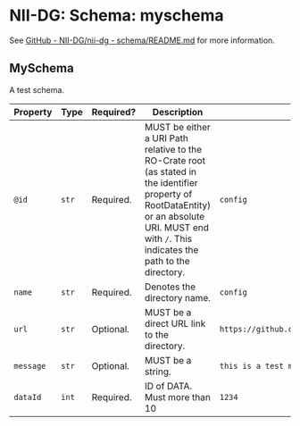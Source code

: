 # NII-DG: Schema: myschema

See [GitHub - NII-DG/nii-dg - schema/README.md](https://github.com/NII-DG/nii-dg/blob/main/schema/README.md) for more information.

## MySchema
A test schema.

| Property | Type | Required? | Description | Example |
| --- | --- | --- | --- | --- |
| `@id` | `str` | Required. | MUST be either a URI Path relative to the RO-Crate root (as stated in the identifier property of RootDataEntity) or an absolute URI. MUST end with `/`. This indicates the path to the directory. | `config` |
| `name` | `str` | Required. | Denotes the directory name. | `config` |
| `url` | `str` | Optional. | MUST be a direct URL link to the directory. | `https://github.com/username/repository/directory` |
| `message` | `str` | Optional. | MUST be a string. | `this is a test message.` |
| `dataId` | `int` | Required. | ID of DATA. Must more than 10 | `1234` |

